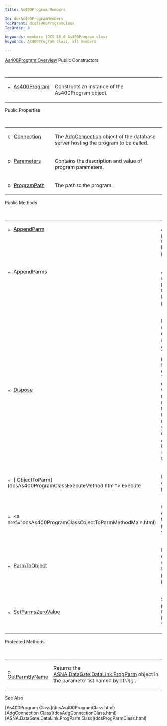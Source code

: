 ```yaml
---
title: As400Program Members

Id: dcsAs400ProgramMembers
TocParent: dcsAs400ProgramClass
TocOrder: 0

keywords: members [DCS 16.0 As400Program class
keywords: As400Program class, all members

---
```


[As400Program Overview](dcsAs400ProgramClass.html) 
Public Constructors

<br />

<table class="dtTABLE" id="table4" style="border-spacing: 0px" cellspacing="0" x-use-null-cells="x-use-null-cells">
          <colgroup span="1">
            <col span="1" style="WIDTH: 30%" />
            <col span="1" style="WIDTH: 70%" />
          </colgroup>
          <tr valign="top">
            <td colspan="1" rowspan="1">

<img height="11" alt="public property" src="../Images/PUBLIC%20METHOD.GIF" width="15" border="0" x-maintain-ratio="TRUE" /> [ As400Program](dcsAs400ProgramClassAs400ProgramMethodMain.html) 
</td>
            <td colspan="1" rowspan="1">

Constructs an instance of the As400Program object.
</td>
          </tr>
</table>

Public Properties

<br />

<table class="dtTABLE" id="Table5" style="border-spacing: 0px" cellspacing="0" x-use-null-cells="x-use-null-cells">
          <colgroup span="1">
            <col span="1" style="WIDTH: 30%" />
            <col span="1" style="WIDTH: 70%" />
          </colgroup>
          <tr valign="top">
            <td colspan="1" rowspan="1" style="height: 47px">

<img height="16" alt="public property" src="../Images/property.bmp" width="16" border="0" /> [ Connection](dcsAs400ProgramClassConnectionProperty.html) 
</td>
            <td colspan="1" rowspan="1" style="height: 47px">

The [AdgConnection](dcsAdgConnectionClass.html) object of the database server hosting the program to be called.
</td>
          </tr>
          <tr valign="top">
            <td colspan="1" rowspan="1">

<img height="16" alt="public property" src="../Images/property.bmp" width="16" border="0" /> [ Parameters](dcsAs400ProgramClassParametersProperty.html) 
</td>
            <td colspan="1" rowspan="1">

Contains the description and value of program parameters.
</td>
          </tr>
          <tr>
            <td colspan="1" rowspan="1">

<img height="16" alt="public property" src="../Images/property.bmp" width="16" border="0" /> [ ProgramPath](dcsAs400ProgramClassProgramPathProperty.html) 
</td>
            <td colspan="1" rowspan="1">

The path to the program.
</td>
          </tr>
</table>

Public Methods

<br />

<table class="dtTABLE" id="table2" style="border-spacing: 0px" cellspacing="0" x-use-null-cells="x-use-null-cells">
          <colgroup span="1">
            <col span="1" style="WIDTH: 20%" />
            <col span="1" style="WIDTH: 70%" />
          </colgroup>
          <tr valign="top">
            <td colspan="1" rowspan="1">

<img height="11" alt="public property" src="../Images/PUBLIC%20METHOD.GIF" width="15" border="0" x-maintain-ratio="TRUE" /> [ AppendParm](dcsAs400ProgramClassAppendParmMethod.html) 
</td>
            <td colspan="1" rowspan="1">

Appends a parameter to the parameter list for the program. 
</td>
          </tr>
          <tr valign="top">
            <td colspan="1" rowspan="1">

<img height="11" alt="public property" src="../Images/PUBLIC%20METHOD.GIF" width="15" border="0" x-maintain-ratio="TRUE" /> [ AppendParms](dcsAs400ProgramClassAppendParmsMethod.html) 
</td>
            <td colspan="1" rowspan="1">

Appends an array of parameters to the parameter list for the program. 
</td>
          </tr>
          <tr>
            <td colspan="1" rowspan="1">

<img height="11" alt="public property" src="../Images/PUBLIC%20METHOD.GIF" width="15" border="0" x-maintain-ratio="TRUE" /> [ Dispose](dcsAs400ProgramClassDisposeMethod.html) 
</td>
            <td colspan="1" rowspan="1">

Release unmanaged resources associated with As400Program. This method is provided for future enhancements. To maintain compatibility with future DCS releases, it is recommended that you call the **Dispose** method when your program’s use of **As400Program** is complete (prior to finalization).
</td>
          </tr>
          <tr>
            <td colspan="1" rowspan="1">

<img height="11" alt="public property" src="../Images/PUBLIC%20METHOD.GIF" width="15" border="0" x-maintain-ratio="TRUE" /> [ ObjectToParm](dcsAs400ProgramClassExecuteMethod.htm "> Execute</a> 
</td>
            <td colspan="1" rowspan="1">

Runs the database program.
</td>
          </tr>
          <tr>
            <td colspan="1" rowspan="1">

<img height="11" alt="public property" src="../Images/PUBLIC%20METHOD.GIF" width="15" border="0" x-maintain-ratio="TRUE" /> <a href="dcsAs400ProgramClassObjectToParmMethodMain.html) 
</td>
            <td colspan="1" rowspan="1">

Converts an object or value type to a parameter list value. 
</td>
          </tr>
          <tr>
            <td colspan="1" rowspan="1">

<img height="11" alt="public property" src="../Images/PUBLIC%20METHOD.GIF" width="15" border="0" x-maintain-ratio="TRUE" /> [ ParmToObject](dcsAs400ProgramClassParmToObjectMethodMain.html) 
</td>
            <td colspan="1" rowspan="1">

Returns an object of a specific type from the program parameter list.
</td>
          </tr>
          <tr>
            <td colspan="1" rowspan="1">

<img height="11" alt="public property" src="../Images/PUBLIC%20METHOD.GIF" width="15" border="0" x-maintain-ratio="TRUE" /> [ SetParmsZeroValue](dcsAs400ProgramClassSetParmsZeroValueMethod.html) 
</td>
            <td colspan="1" rowspan="1">

Sets all parameters in the parameter list to default 'zero' values.
</td>
          </tr>
</table>

Protected Methods

<br />

<table class="dtTABLE" id="table3" style="border-spacing: 0px" cellspacing="0" x-use-null-cells="x-use-null-cells">
          <colgroup span="1">
            <col span="1" style="WIDTH: 20%" />
            <col span="1" style="WIDTH: 70%" />
          </colgroup>
          <tr>
            <td colspan="1" rowspan="1">

<img height="15" alt="public property" src="../Images/protectedmethod.gif" width="15" border="0" x-maintain-ratio="TRUE" /> [ GetParmByName](dcsAs400ProgramClassGetParmByNameMethod.html) 
</td>
            <td colspan="1" rowspan="1">

Returns the [ASNA.DataGate.DataLink.ProgParm](dcsProgParmClass.html) object in the parameter list named by *string* .
</td>
          </tr>
</table>

See Also

<dl />
      [As400Program Class](dcsAs400ProgramClass.html)
      <br />
      [AdgConnection Class](dcsAdgConnectionClass.html)
      <br />
      [ASNA.DataGate.DataLink.ProgParm Class](dcsProgParmClass.html)

